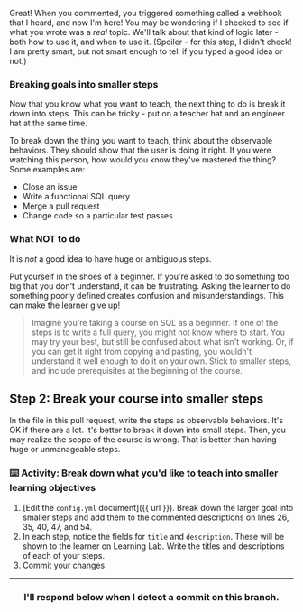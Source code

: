 Great! When you commented, you triggered something called a webhook that I heard, and now I'm here! You may be wondering if I checked to see if  what you wrote was a _real_ topic. We'll talk about that kind of logic later - both how to use it, and when to use it. (Spoiler - for this step, I didn't check! I am pretty smart, but not smart enough to tell if you typed a good idea or not.)

### Breaking goals into smaller steps

Now that you know what you want to teach, the next thing to do is break it down into steps. This can be tricky - put on a teacher hat and an engineer hat at the same time.

To break down the thing you want to teach, think about the observable behaviors. They should show that the user is doing it right. If you were watching this person, how would you know they've mastered the thing? Some examples are:

- Close an issue
- Write a functional SQL query
- Merge a pull request
- Change code so a particular test passes

### What NOT to do

It is _not_ a good idea to have huge or ambiguous steps.

Put yourself in the shoes of a beginner. If you're asked to do something too big that you don't understand, it can be frustrating. Asking the learner to do something poorly defined creates confusion and misunderstandings. This can make the learner give up!

> Imagine you're taking a course on SQL as a beginner. If one of the steps is to write a full query, you might not know where to start. You may try your best, but still be confused about what isn't working. Or, if you can get it right from copying and pasting, you wouldn't understand it well enough to do it on your own. Stick to smaller steps, and include prerequisites at the beginning of the course.

## Step 2: Break your course into smaller steps

In the file in this pull request, write the steps as observable behaviors. It's OK if there are a lot. It's better to break it down into small steps. Then, you may realize the scope of the course is wrong. That is better than having huge or unmanageable steps.

### :keyboard: Activity: Break down what you'd like to teach into smaller learning objectives

1. [Edit the `config.yml` document]({{ url }}). Break down the larger goal into smaller steps and add them to the commented descriptions on lines 26, 35, 40, 47, and 54.
2. In each step, notice the fields for `title` and `description`. These will be shown to the learner on Learning Lab. Write the titles and descriptions of each of your steps.
3. Commit your changes.

<hr>
<h3 align="center">I'll respond below when I detect a commit on this branch.</h3>
